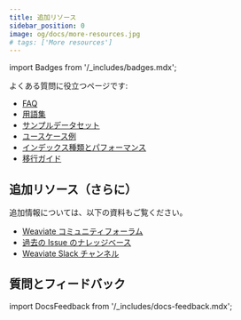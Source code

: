 ```yaml
---
title: 追加リソース
sidebar_position: 0
image: og/docs/more-resources.jpg
# tags: ['More resources']
---
```


import Badges from '/_includes/badges.mdx';

<Badges/>


よくある質問に役立つページです:

- [FAQ](./faq.md)
- [用語集](./glossary.md)
- [サンプルデータセット](./example-datasets.md)
- [ユースケース例](./example-use-cases.md)
- [インデックス種類とパフォーマンス](./performance.md)
- [移行ガイド](/deploy/migration/index.md)

## 追加リソース（さらに）

追加情報については、以下の資料もご覧ください。

- [ Weaviate コミュニティフォーラム](https://forum.weaviate.io/)
- [過去の Issue のナレッジベース](https://github.com/weaviate/weaviate/issues?utf8=%E2%9C%93&q=label%3Abug)
- [ Weaviate Slack チャンネル](https://weaviate.io/slack)


## 質問とフィードバック

import DocsFeedback from '/_includes/docs-feedback.mdx';

<DocsFeedback/>


